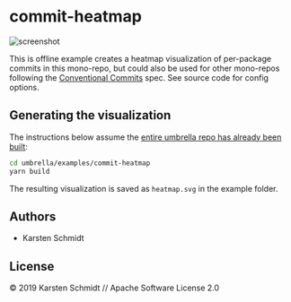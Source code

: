 # commit-heatmap

![screenshot](https://raw.githubusercontent.com/thi-ng/umbrella/develop/assets/examples/commit-heatmap.png)

This is offline example creates a heatmap visualization of per-package
commits in this mono-repo, but could also be used for other mono-repos
following the [Conventional Commits](https://conventionalcommits.org)
spec. See source code for config options.

## Generating the visualization

The instructions below assume the [entire umbrella repo has already been
built](https://github.com/thi-ng/umbrella/blob/develop/README.md#building):

```bash
cd umbrella/examples/commit-heatmap
yarn build
```

The resulting visualization is saved as `heatmap.svg` in the example
folder.

## Authors

- Karsten Schmidt

## License

&copy; 2019 Karsten Schmidt // Apache Software License 2.0
